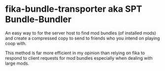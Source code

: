 # fika-bundle-transporter aka SPT Bundle-Bundler

An easy way to for the server host to find mod bundles (of installed mods) and create a compressed copy to send to friends who you intend on playing coop with.

This method is far more efficient in my opinion than relying on fika to respond to client requests for mod bundles especially when dealing with large mods.
